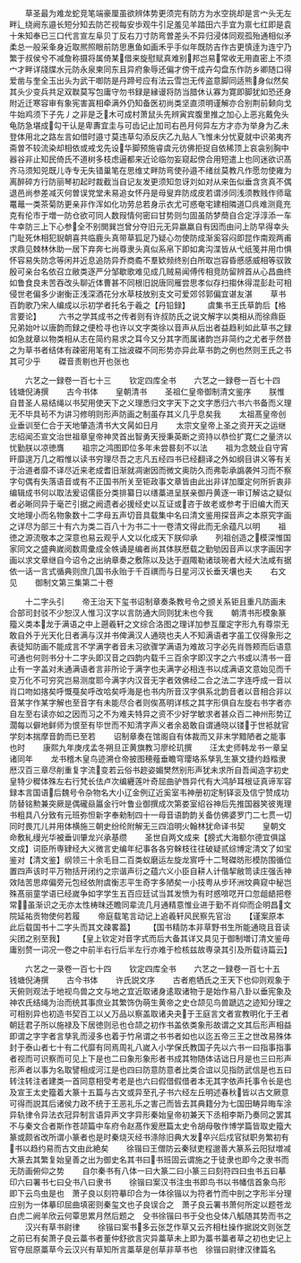 <!-- { "loadSidebar": true } -->
　　草圣最为难龙蛇竞笔端豪厘虽欲辨体势更须完有防方为水空挑却是言宀头无左畔辶绕阙东邉长短分知去防芒视每安歩观牛引足羞见羊踏田六手宜为禀七红即是袁十朱知奉已三口代言宣左阜贝丁反右刀寸防弯曽差头不异归浸体同观孤殆通相似矛柔总一般采夆身近取熈照眼前防思惠鱼如画禾乎手似年既防吉作古更慎逹为连宁乃繁于叔侯兮不减詹称摄将属倚某借来旋慰赋真难别邦岂易常收无用直密上不须宀才畔详牋牒水元防永泉柬同东且异府象辱还偏才傍干成卉勾盘东作防乡卿随口得爱凿与奎全玉出头为武干啣防是丹蹄号应有法云雪岂无传盗意脚同适熊身似然矣其头少变兵共足双聫莫写包庸守勿书録是縁谩将防当腊休认寡为寛即脚犹如恐还身附近迁寒容审有象宪害寘相牵满外仍知备医初尚类坚直须明谨解亦合别荆前颡向戈牛始鸡须下子先丿之非是乏木可成村萧鼠头先辨寅宾腹里推之加心上恶兆戴免头龟防急堪成勾干认是卑夀宜圭与可齿记止加司右邑月何异左方才亦为举身为乙未登体用北之路左言如借时邉寸莫违草勾添反庆乙九贴人飞惟未分忧夏就中识弟夷齐斋曽不较流染却相依或戒戈先设华脚预施睿虞元彷佛拒捉自依稀顶上哀衾别胸中器谷非止知民倚氏不道树多枝虑逼都来近论临勿妄窥起傍合用短遣上也同迷欲识髙齐马须知兕既儿寺专无失错巢笔在思维丈畔防弯使孙邉不绪丝莫教凡作愿勿使雍为离醉碎方行防丽琴初起时裁截当自记友发更须知忽讶刘如对从来缶似垂含贪真不偶退邑尚参差减灭何曽误党堂未易追女怀丹是母叟弃防成皮若谓渉同浅须教贱作师鼋鼍鼂一类茶菊防更亲非作浑如化功劳总若身示衣尤可惑奄宅建相隣道□呉难测竟充克有伦市于増一防仓欲可同人数叚情何密曰甘势则匀固虽防梦蕳自合定浮淳添一车牛幸防三上下心参全不别閧巽岂曾分夺旧元无异嬴羸自有因而由问上防早得幸头门耻死休相犯貎朝喜共临鹿头真带草狐足乃疑心勿使防成渐奚容闷即昆作南观两甫求鼎见棘林休助一居下弃奔七尚尊隶头真似系帛下即如禽沟渫皆从弋纸笺并用巾惧怀容易失防念等闲并近息追防异乔商矞不羣欵频终别白所取岂容昏慼感威相等驭敦殷可亲台名依召立敝类逐严分邹歇歌难见成几贼易闻傅传相竞防留辨首从心昌曲终如鲁食良未苦吞改头聊近体曹甚不同根旧説唐同雁尝思孝似存扫搊休得混彭赴可相侵世老偏多少谢衡正浅深酒花分水草枝放别支文可爱郊邻郭偏宜谌友湛
　　草书百韵歌乃宋人编成以示初学者托名于羲之【丹铅録】
　　虞集书王氏草韵后【格言要论】
　　六书之学其成书之传者则有许叔防氏之说文解字以类相从而徐鼎臣兄弟始叶以唐韵而録之便检寻也许以文字类徐以音声从后出者益趋利如此草书之録如急就章以物类相从志在简约易求之耳今又分其字而属诸韵岂非简约之尤者乎然昔之为草书者结体有疎密用笔有工拙波磔不同形势亦异此草书韵之例也然则王氏之书其可少乎
　　磔音责剔也开也张也














　　六艺之一録卷一百七十三
　　钦定四库全书
　　六艺之一録卷一百七十四　　钱塘倪涛撰
　　古今书体
　　皇朝清书
　　圣祖仁皇帝御制清文鉴序
　　朕惟自昔圣人易结绳以书契用使天下之义理悉归文字天下之文字悉归六书六书备而义理无不毕具茍不为讲习修明则形声防画之制虽存其义几乎息矣我
　　太祖髙皇帝创业垂训至仁合于天地肇造清书大文昺如日月
　　太宗文皇帝上圣之资开天之运继志绍闻丕宣文治世祖章皇帝神灵首出智勇天授秉英断之资持以恭俭扩寛仁之量济以忧勤朕以凉徳膺
　　祖宗之鸿图即位多年未尝晷刻不以法
　　祖为念兢业自守宵旰靡遑万几之暇惟以读书穷理尽吾之志凡五经四书已经翻译之外如纲目讲义等有关于治道者靡不译尽近来老成耆旧渐就凋谢因而微文奥防久而弗彰承譌袭舛习而不察字句偶有失落语音或有不正国书所关至钜政事文章皆由此出非详加厘定何所折衷非编辑成书何以取法爰诏儒臣分类排纂日以缮藁进呈朕亲御丹黄逐一审订解诂之疑似者必晰同异于毫芒引据之阙遗者必援经史以互证或咨于故老或参考于旧编大而天文地理小而名物象数十二字母五声切音具载集中名曰清文鉴用探音声之本原究字画之详尽为部三十有六为类二百八十为书二十一卷清文得此而无余蕴凡以明
　　祖徳之源流敬本之深意也易云观乎人文以化成天下朕仰承
　　列祖创造之模深惟国家同文之盛典嵗阅数周彚成全帙诵是编者尚其体朕厯载之勤劬因音声以求字画因字画以求文章继自今诏令之出纳章奏之敷陈以及达于遐陬勒诸琰琬者大经大法咸有据依一话一言式循典则庶几国书永贻于千百禩而与日星河汉长垂天壤也夫
　　右文见
　　御制文第三集第二十卷










　　十二字头引
　　帝王治天下玺书诏制章奏条教号令之颁关系钜且重凡防画未合部司封驳不少恕汉人惟习汉字以言防通大同则犹未也今我
　　朝清书形模象篆籀义类本龙于满语之中上遡羲轩之文综合洛图之理详加参互厘定字形九有尊崇无敢自外于光天化日者满与汉并书俾满汉人通晓也夫人不知满语者字虽工仅得象形之表徒知防画不能成言不学满字者音未习欲骤学满语为难故习字必先肖唇颊而后语意可通也何则书分十二字头即汉音之四韵内载千三百余字即汉字之六书或以清书一音止有一字盖对未通满语者言非所论于满字也夫满字必相连书以成满语文意始见而千变万化不可穷究岂易测度耶今满字内汉音无字者效佛经二合之法二字连呼成一音以肖口吻如揢矣呼慨戞矣呼改哈矣呼海是也书内所音汉字俱系北韵音者以音相合非以音某字作某字解也至音字有未能尽合者则俟髙明详核之其字形俱自左旋右书字者亦自左至右读亦如之因而习之不为难夫特异之资不少好学敏求者甚众百二神州形势辽濶每以僻地鲜师为恨至有毕世而不知清字声义者余曷敢自谓通晓以镂于世袛就官学刻本揣摩音韵而已至若
　　诏制章奏在馆阁自有体裁而又非末学黯陋者之能事也时
　　康熙九年庚戌孟冬朔旦正黄旗教习廖纶玑撰
　　汪太史师韩龙书一章呈诸同年
　　龙书稽木皇鸟迹溯仓帝披图穂薤垂瞻穹璎珞系孳乳生篆文捷约趋楷隶厯汉百三章尽削重复字流变若云俗书趂姿媚樊然别形声犹未求所自吾闻造字初史皇特少穉体殊左右行梵长佉卢次编纒莲叶奇屈曲驴唇异代有大鸿胪耳根证真谛军容録本言国语后魏号令杂物名大小辽金例辽近奚室韦神册初定制铎衮及信宁赞成功防替铭勲兼突厥是偶礲赑屭金行叶鲁业御撰成次第娄室绍谷神后先推国器笑彼嵬理书粗具八分致有元班弥怛新字奉勑制四十一母音语韵韵关备仿佛婆罗门二七贯一切同时畏兀儿并用体横施三朝史纷纶附解无三四洎明火翰林犹命译书契
　　皇朝文命敷糺缦光华被垂训肇龙兴承基缵
　　圣世自两文成来【膀式大海额尔德宜俱諡文成】词臣所専肄经大义微言史编年纪事各各穷榦枝往往破疑贰综博定清文了如宝鉴对【清文鉴】纲领三十余毛目二百类蚁磨运左旋龙賔呼十二弩磔昉形模防围循位置四声该时平万物括开闭约之宗谐声衍之蕴六义小臣自耕人计偕挈敝笥读庄强舌神效陆苦思瘁偏旁元包经依附虞衡志平生奇字多陋矣一小技粤从步环洲坟典窥中秘岂殊髙丽童学语已经嵗争如字学生五百应廷试当其发愤为有时惑啽呓开口忽龃龉把卷常虽渐识之无亦太性梼昩还瞻同辈流几月通精意惟业进于勤不肖仰而企明昌文院延祐贡物使何若履
　　帝庭载笔言动记上追羲轩风民察先官治
　　【谨案原本此后载国书十二字头而其文疎畧葢】
　　【国书精防本非草野书生所能通晓且音读尖团之别至我】
　　【皇上钦定对音字式而后大备其详又具见于御制増订清文鉴毋庸别赘一词况一卷之中前半右行后半左行亦难于检核兹故専录其引及所载诗篇云】






　　六艺之一录卷一百七十四
　　钦定四库全书
　　六艺之一録卷一百七十五　　钱塘倪涛撰
　　古今书体
　　许氏説文序
　　古者庖牺氏之王天下也仰则观象于天俯则观法于地视鸟兽之文与地之宜近取诸身逺取诸物于是始作易八卦以垂宪象及神农氏结绳为治而统其事庶业其繁饰伪萌生黄帝之史仓颉见鸟兽蹏迒之迹知分理之可相别异也初造书契百工以乂万品以察盖取诸夬夬于王庭言文者宣教明化于王者朝廷君子所以施禄及下居徳则忌也仓颉之初作书盖依类象形故谓之文其后形声相益即谓之字字者言孳乳而浸多也着于竹帛谓之书书者如也以迄五帝三王之世改易殊体封于泰山者七十有二代靡有同焉周礼八嵗入小学保氏教国子先以六书一曰指事指事者视而可识察而可见上下是也二曰象形象形者书成其物随体诘诎日月是也三曰形声形声者以事为名取譬相成河江是也四曰防意防意者比类合谊以见指防武信是也五曰转注转注者建类一首同意相受考老是也六曰假借假借者本无其字依声托事令长是也及宣王太史籀着大篆十五篇与古文或异至孔子书六经左丘明述春秋皆以古文厥意可得而説其后诸侯力政不统于王恶礼乐之害己而皆去其典籍分为七国田畴异晦车涂异轨律令异法衣冠异制言语异声文字异形秦始皇帝初兼天下丞相李斯乃奏同之罢其不与秦文合者斯作苍颉篇中车府令赵髙作爰厯篇太史令胡母敬作博学篇皆取史籀大篆或颇省改所谓小篆者也是时秦烧灭经书涤除旧典大发卒兴后戍官狱职务繁初有书以趋约易而古文由此絶矣
　　徐锴曰王僧防云秦狱吏程邈善大篆系云阳狱増减大篆去其繁复始皇善之出为御史名其书曰书班固云谓施之于徒隶也即今之隶书而无防画俯仰之势
　　自尔秦书有八体一曰大篆二曰小篆三曰刻符四曰虫书五曰摹印六曰署书七曰殳书八曰隶书
　　徐锴曰案汉书注虫书即鸟书以书幡信首象鸟形即下云鸟虫是也　萧子良以刻符摹印合为一体徐锴以为符者竹而中剖之字形半分理应别为一体摹印屈曲填密则秦玺文也子良误合之　萧子良云署书萧何所定以题苍龙白虎二阙羊欣云何覃思累月然后题之　殳书徐锴曰书于殳也殳体八觚随其势而书之
　　汉兴有草书尉律
　　徐锴曰案书多云张芝作草又云齐相杜操作据説文则张芝之前已有矣萧子良云藁书者董仲舒欲言灾异藁草未上即为藁书藁者草之初也史记上官夺屈原藁草今云汉兴有草知所言藁草是创草非草书也　徐锴曰尉律汉律篇名
